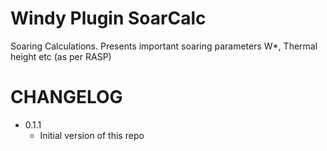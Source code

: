 # Windy Plugin SoarCalc

Soaring Calculations. Presents important soaring parameters W*, Thermal height etc (as per RASP)


# CHANGELOG

-   0.1.1
    -   Initial version of this repo
